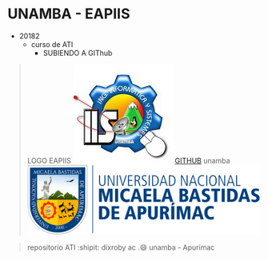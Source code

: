 # UNAMBA - EAPIIS 

* 20182
    * curso de ATI
    	* SUBIENDO A GIThub
>LOGO EAPIIS
    ![GitHub Logo](/Images/eapiis.jpg)
    [GITHUB](https://github.com/20182-ATI/caja-client.git)
unamba
![GitHub Logo](/Images/unamba.png)
 


> repositorio ATI
> :shipit: dixroby ac .:smile:
> unamba - Apurimac
